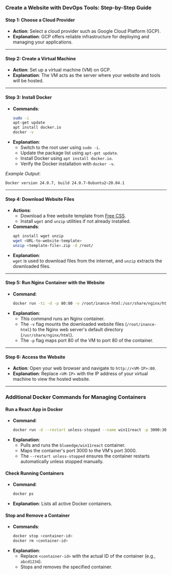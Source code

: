 ### Create a Website with DevOps Tools: Step-by-Step Guide

#### **Step 1: Choose a Cloud Provider**
- **Action**: Select a cloud provider such as Google Cloud Platform (GCP).
- **Explanation**: GCP offers reliable infrastructure for deploying and managing your applications.

---

#### **Step 2: Create a Virtual Machine**
- **Action**: Set up a virtual machine (VM) on GCP.
- **Explanation**: The VM acts as the server where your website and tools will be hosted.

---

#### **Step 3: Install Docker**
- **Commands**:
  ```bash
  sudo -i
  apt-get update
  apt install docker.io
  docker -v
  ```
- **Explanation**:
  - Switch to the root user using `sudo -i`.
  - Update the package list using `apt-get update`.
  - Install Docker using `apt install docker.io`.
  - Verify the Docker installation with `docker -v`.

*Example Output*:  
```plaintext
Docker version 24.0.7, build 24.0.7-0ubuntu2~20.04.1
```

---

#### **Step 4: Download Website Files**
- **Actions**:
  - Download a free website template from [Free CSS](https://www.free-css.com/).
  - Install `wget` and `unzip` utilities if not already installed.
- **Commands**:
  ```bash
  apt install wget unzip
  wget <URL-to-website-template>
  unzip <template-file>.zip -d /root/
  ```
- **Explanation**:  
  `wget` is used to download files from the internet, and `unzip` extracts the downloaded files.

---

#### **Step 5: Run Nginx Container with the Website**
- **Command**:
  ```bash
  docker run -ti -d -p 80:80 -v /root/inance-html:/usr/share/nginx/html nginx
  ```
- **Explanation**:
  - This command runs an Nginx container.
  - The `-v` flag mounts the downloaded website files (`/root/inance-html`) to the Nginx web server's default directory (`/usr/share/nginx/html`).
  - The `-p` flag maps port 80 of the VM to port 80 of the container.

---

#### **Step 6: Access the Website**
- **Action**: Open your web browser and navigate to `http://<VM-IP>:80`.
- **Explanation**: Replace `<VM-IP>` with the IP address of your virtual machine to view the hosted website.

---

### Additional Docker Commands for Managing Containers

#### **Run a React App in Docker**
- **Command**:
  ```bash
  docker run -d --restart unless-stopped --name win11react -p 3000:3000 blueedge/win11react:latest
  ```
- **Explanation**:
  - Pulls and runs the `blueedge/win11react` container.
  - Maps the container's port 3000 to the VM's port 3000.
  - The `--restart unless-stopped` ensures the container restarts automatically unless stopped manually.

#### **Check Running Containers**
- **Command**:
  ```bash
  docker ps
  ```
- **Explanation**: Lists all active Docker containers.

#### **Stop and Remove a Container**
- **Commands**:
  ```bash
  docker stop <container-id>
  docker rm <container-id>
  ```
- **Explanation**:
  - Replace `<container-id>` with the actual ID of the container (e.g., `abcd1234`).
  - Stops and removes the specified container.
